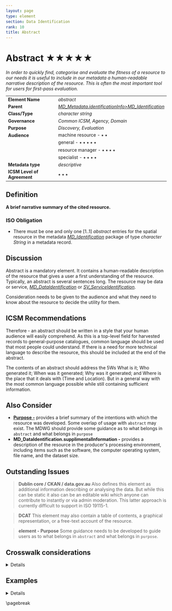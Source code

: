 ```yaml
---
layout: page
type: element
section: Data Identification
rank: 10
title: Abstract
---
```

# Abstract ★★★★★
*In order to quickly find, categorise and evaluate the fitness of a resource to our needs it is useful to include in our metadata a human-readable narrative description of the resource. This is often the most important tool for users for first-pass evaluation.*

| | |
| --- | --- |
| **Element Name** | *abstract* |
| **Parent** | *[MD_Metadata.identificationInfo>MD_Identification](./class-MD_Identification)* |
| **Class/Type** | *character string* |
| **Governance** | *Common ICSM, Agency, Domain* |
| **Purpose** | *Discovery, Evaluation* |
| **Audience** | machine resource - ⭑ ⭑ |
| | general - ⭑ ⭑ ⭑ ⭑ ⭑|
| | resource manager - ⭑ ⭑ ⭑ ⭑|
| | specialist - ⭑ ⭑ ⭑ ⭑ |
| **Metadata type** | *descriptive* |
| **ICSM Level of Agreement** | ⭑ ⭑ ⭑ |

## Definition 
**A brief narrative summary of the cited resource.**

### ISO Obligation 

- There must be one and only one [1..1] *abstract* entries for the spatial resource in the metadata *[MD_Identification](./class-MD_Identification)* package of type *character String* in a metadata record.

## Discussion 
Abstract is a mandatory element. It contains a human-readable description of the resource that gives a user a first understanding of the resource. Typically, an abstract is several sentences long. The resource may be data or service, *[MD_DataIdentification](./class-MD_DataIdentification)* or *[SV_ServiceIdentification](./ServiceIdentification)*.

Consideration needs to be given to the audience and what they need to know about the resource to decide the utility for them.

## ICSM Recommendations 
Therefore - an abstract should be written in a style that your human audience will easily comprehend. As this is a top-level field for harvested records to general-purpose catalogues, common language should be used that most people could understand. If there is a need for more technical language to describe the resource, this should be included at the end of the abstract.

The contents of an abstract should address the 5Ws What is it; Who generated it; When was it generated; Why was it generated; and Where is the place that it deals with (Time and Location). But in a general way with the most common language possible while still containing sufficient information.


## Also Consider

- **[Purpose -](./Purpose)** provides a brief summary of the intentions with which the resource was developed. Some overlap of usage with `abstract` may exist. The MDWG should provide some guidance as to what belongs in `abstract` and what belongs in `purpose`
- **MD_DataIdentification.supplimentalInformation -** provides a description of the resource in the producer's processing environment, including items such as the software, the computer operating system, file name, and the dataset size.

  
## Outstanding Issues

> **Dublin core / CKAN / data.gov.au**
Also defines this element as additional information describing or analysing the data. But while this can be static it also can be an editable wiki which anyone can contribute to instantly or via admin moderation. This latter approach is currently difficult to support in ISO 19115-1.

> **DCAT**
This element may also contain a table of contents, a graphical representation, or a free-text account of the resource.

> **element - Purpose**
Some guidance needs to be developed to guide users as to what belongs in `abstract` and what belongs in `purpose`.

## Crosswalk considerations

<details>

### Dublin core / CKAN / data.gov.au

Maps to `description`

### DCAT

Maps to `dct.description`

### RIF-CS

Maps to `Description 'full'`

</details>

## Examples

<details>

### ABARES

> *TOPO_2.5M is a national seamless data product aimed at regional or national applications. 
The data are suitable for location or distribution mapping at a small scale and can be readily combined with other data products.
TOPO_2.5M is an intermediate product between AUSLIGs TOPO_10M (data at 1:10 million scale) and TOPO_250K (data at 1:250 000 scale). 
It has been specifically designed for map production and does not carry the additional attributes which support GIS analysis. 
TOPO_2.5M is topologically structured including closed polygons and properly intersecting lines and is comprised of the following themes Built-up Areas, Framework, Localities, Roads, Railways, Streams, Waterbodies and Reefs. 
The user guide can be accessed at a link provided below. 
Link to licence and licence conditions //Baldric/publicmetadata/data/glompr_gm__001/glompr_gm__00111a00pdf______/licence_template.pdf. 
The licence allows the use of the data for any maps (including Internet applications) but the data itself must not be supplied to any third party. 
All products must include an appropriate copyright statement.*

### GA

 > *Publicly available bathymetry and geophysical data have been used to map geomorphic features of the Antarctic continental margin and adjoining ocean basins at scales of 1:1-2 million. The key bathymetry datasets used were GEBCO08 and ETOPO2 satellite bathymetry (Smith & Sandwell 1997), in addition to seismic lines in key areas. Twenty-seven geomorphic units were identified based on interpretation of the seafloor bathymetry with polygons digitised by hand in ArcGIS. Seafloor features were classified largely based on the International Hydrographic Organisation (2001) classification of undersea features and expanded to include additional features, including those likely to have specific substrate types and influence on oceanography. This approach improves the technique as a predictor of physical conditions that may influence seafloor communities. The geomorphic map has been used for developing a benthic bioregionalisation and for developing a representative system of Marine Protected Areas for East Antarctica. Slight modifications have been made since the original publication in O'Brien et al. 2009 and Post et al. 2014. These include: - updating of some feature names; - combining "wave affected banks" with "shelf banks" - Combining "coastal terrance" with "island coastal terrane" as "Coastal/Shelf Terrane" - replacing canyon vectors with polygons by using a buffer around the vectors Further details of the original mapping can be found in: O'Brien, P.E., Post, A.L., Romeyn, R., 2009. Antarctic-wide geomorphology as an aid to habitat mapping and locating Vulnerable Marine Ecosystems, Commission for the Conservation of Antarctic Marine Living Resources Vulnerable Marine Ecosystems Workshop, Paper WS-VME-09/10. CCAMLR, La Jolla, California, USA. Post, A.L., Meijers, A.J.S., Fraser, A.D., Meiners, K.M., Ayers, J., Bindoff, N.L., Griffiths, H.J., Van de Putte, A.P., O'Brien, P.E., Swadling, K.M., Raymond, B., 2014. Chapter 14. Environmental Setting, In: De Broyer, C., Koubbi, P., Griffiths, H.J., Raymond, B., d'Udekem d'Acoz, C., et al. (Eds.), Biogeographic Atlas of the Southern Ocean. Scientific Committee on Antarctic Research, Cambridge, pp. 46-64.*
 
### AAD

 > This dataset is a collection of aerial images taken from a camera mounted in the fuselage of the CASA-212 400 aircraft used to survey for pygmy blue whales. Line transect data from that survey are also available (but see Gill, P.C., Pirzl, R., Morrice, M.G. and Lawton, K. (2015). "Cetacean diversity of the continental shelf and slope off southern australia." The Journal of Wildlife Management 79(4): 672-681 for more details). 
 The digital images were taken with a Nikon D200 camera, using a 35mm lens. The survey altitude was approximately 1500 ft. Images have full EXIF data attached. Image footprints are approximately 204 m along-track by 306 m across track, with some image overlap.
 Aerial images; downward facing images along track from a line transect survey. 
 There are ~41K jpeg images. 
 Images taken with Nikon D200 camera, with 35 mm lens. 
 Aerial survey altitude was approximately 1500 ft. 
 Each image has a water-surface footprint of 204 m along-track by 306 m across track; there is some image overlap along-track.
 The EXIF data for each image is populated.
 Images taken in January 2012 along the Bonney Upwelling, along the south-east coast of Australia, an area known to be a summer (Nov-May) feeding ground for pygmy blue whales; the surveys focussed on the area bounded by 138.0-145.0ºE and 36.6-40.3ºS.
 
### TERN

> The Cumberland Plain flux station is located in a dry sclerophyll forest in the Hawkesbury Valley in central New South Wales. Operation commenced for the station in September 2012 and is managed by the Hawkesbury Institute for the Environment at Western Sydney University. The Cumberland Plain Woodland is now an endangered ecological community that encompasses distinct groupings of plants growing on clayey soils. The canopy is dominated by Eucalyptus moluccana and Eucalyptus fibrosa, which host an expanding population of mistletoe. Average canopy height is 23m, the elevation of the site is 20m and mean annual precipitation is 800mm. Fluxes of water vapour, carbon dioxide and heat are quantified with the open-path eddy flux technique from a 30 m tall mast. Additional measurements above the canopy include temperature, humidity, wind speed and direction, rainfall, incoming and reflected shortwave and longwave radiation and net, diffuse and direct radiation and the photochemical reflectance index. In addition, profiles of humidity and CO2 are measured at eight levels within the canopy, as well as measurements of soil moisture content, soil heat fluxes, soil temperature, and 10-hr fuel moisture dynamics. In addition, regular monitoring of understory species abundance, mistletoe infection, leaf area index and litterfall are also performed.

### data.gov.au

 > The Department of Human Services Service Centre locator contains information updated weekly, a search function and maps.


### XML 
```
<mdb:MD_Metadata>
....
 <mdb:identificationInfo>
  <mri:MD_DataIdentification>
  ....
   <mri:abstract>
    <gco:CharacterString>
    This is an example dataset to demonstrate the use of ISO 19115-3.  
    Below is a sample abstract reprinted from the document AS/NZS ISO 
    19115.1:2015. Location of all current mineral Exploration Licences 
    issued under the Mining Act, 1971.Exploration Licences provide 
    exclusive tenure rights to explore for mineral resources for up to 
    a maximum of 5 years. Comment is sought on applications for 
    Exploration Licences from numerous sources before granting. 
    Exploration programs are subject to strict environmental and 
    heritage conditions. Exploitation of identified resources must be 
    made under separate mineral production leases.
    </gco:CharacterString>
   </mri:abstract>
  ....
  </mri:MD_DataIdentification>
 </mdb:identificationInfo>
....
</mdb:MD_Metadata>
```

\pagebreak

### UML diagrams
Recommended elements highlighted in yellow

![abstract](../images/AbstractUML.png)

</details>

\pagebreak

